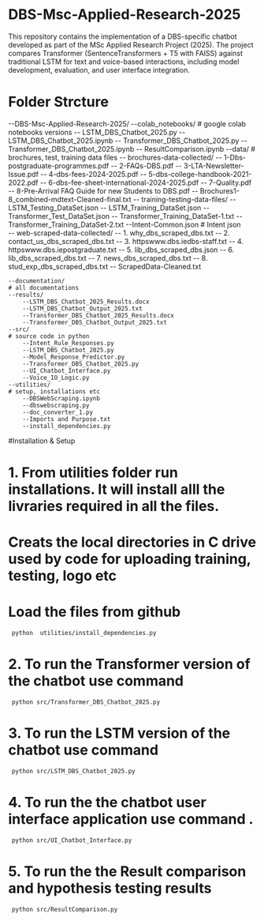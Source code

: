 # DBS-Msc-Applied-Research-2025
This repository contains the implementation of a DBS-specific chatbot developed as part of the MSc Applied Research Project (2025). The project compares Transformer (SentenceTransformers + T5 with FAISS) against traditional LSTM for text and voice-based interactions, including model development, evaluation, and user interface integration.

# Folder Strcture 

--DBS-Msc-Applied-Research-2025/
    --colab_notebooks/                                              # google colab notebooks versions 
        -- LSTM_DBS_Chatbot_2025.py
        -- LSTM_DBS_Chatbot_2025.ipynb
        -- Transformer_DBS_Chatbot_2025.py
        -- Transformer_DBS_Chatbot_2025.ipynb
        -- ResultComparison.ipynb
    --data/                                                          # brochures, test, training data files
        -- brochures-data-collected/
            -- 1-Dbs-postgraduate-programmes.pdf
            -- 2-FAQs-DBS.pdf
            -- 3-LTA-Newsletter-Issue.pdf
            -- 4-dbs-fees-2024-2025.pdf
            -- 5-dbs-college-handbook-2021-2022.pdf
            -- 6-dbs-fee-sheet-international-2024-2025.pdf
            -- 7-Quality.pdf
            -- 8-Pre-Arrival FAQ Guide for new Students to DBS.pdf
            -- Brochures1-8_combined-mdtext-Cleaned-final.txt
        -- training-testing-data-files/
            -- LSTM_Testing_DataSet.json
            -- LSTM_Training_DataSet.json
            -- Transformer_Test_DataSet.json
            -- Transformer_Training_DataSet-1.txt
            -- Transformer_Training_DataSet-2.txt
            --Intent-Common.json                                                # Intent json             
        -- web-scraped-data-collected/
            -- 1. why_dbs_scraped_dbs.txt
            -- 2. contact_us_dbs_scraped_dbs.txt
            -- 3. httpswww.dbs.iedbs-staff.txt
            -- 4. httpswww.dbs.iepostgraduate.txt
            -- 5. lib_dbs_scraped_dbs.json
            -- 6. lib_dbs_scraped_dbs.txt
            -- 7. news_dbs_scraped_dbs.txt
            -- 8. stud_exp_dbs_scraped_dbs.txt
            -- ScrapedData-Cleaned.txt

    --documentation/                                                        # all documentations
    --results/
        --LSTM_DBS_Chatbot_2025_Results.docx
        --LSTM_DBS_Chatbot_Output_2025.txt
        --Transformer_DBS_Chatbot_2025_Results.docx
        --Transformer_DBS_Chatbot_Output_2025.txt
    --src/                                                                  # source code in python
        --Intent_Rule_Responses.py
        --LSTM_DBS_Chatbot_2025.py
        --Model_Response_Predictor.py
        --Transformer_DBS_Chatbot_2025.py
        --UI_Chatbot_Interface.py
        --Voice_IO_Logic.py
    --utilities/                                                             # setup, installations etc
        --DBSWebScraping.ipynb
        --dbswebscraping.py
        --doc_converter_1.py
        --Imports and Purpose.txt
        --install_dependencies.py

#Installation & Setup

# 1. From utilities folder run installations. It will install alll the livraries required in all the files. 
#    Creats the local directories in C drive used by code for uploading training, testing, logo etc
#    Load the files from github

     python  utilities/install_dependencies.py
# 2. To run the Transformer version of the chatbot use command 
     python src/Transformer_DBS_Chatbot_2025.py
# 3. To run the LSTM version of the chatbot use command 
     python src/LSTM_DBS_Chatbot_2025.py
# 4. To run the the chatbot user interface application use command . 
     python src/UI_Chatbot_Interface.py
# 5. To run the the Result comparison and hypothesis testing results
     python src/ResultComparison.py